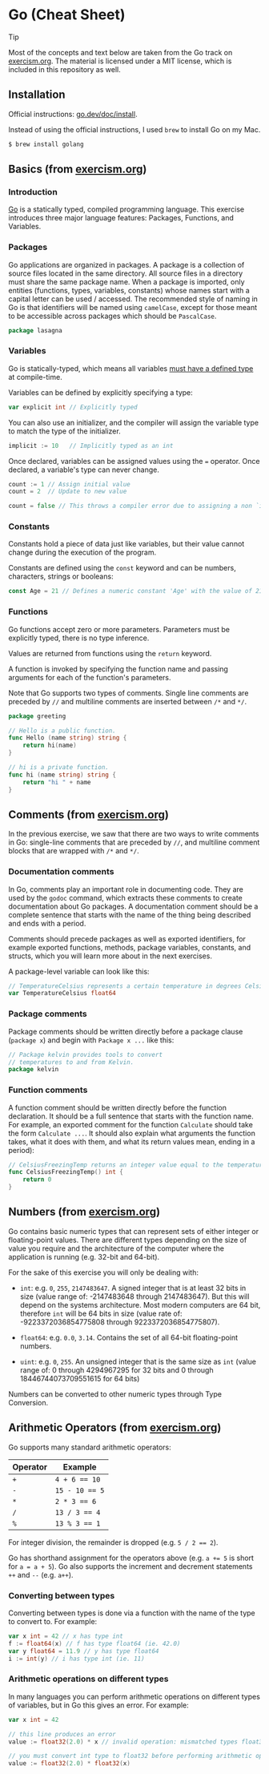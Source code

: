 # Go (Cheat Sheet)

> [!TIP]  
> Most of the concepts and text below are taken from the Go track on
> [exercism.org](https://exercism.org/tracks/go). The material is licensed under a MIT license,
> which is included in this repository as well.

## Installation

Official instructions: [go.dev/doc/install](https://go.dev/doc/install).

Instead of using the official instructions, I used `brew` to install Go on my Mac.

```sh
$ brew install golang
```

## Basics (from [exercism.org](https://exercism.org/tracks/go/concepts/basics))

### Introduction

[Go](https://golang.org) is a statically typed, compiled programming language. This exercise
introduces three major language features: Packages, Functions, and Variables.

### Packages

Go applications are organized in packages. A package is a collection of source files located in the
same directory. All source files in a directory must share the same package name. When a package is
imported, only entities (functions, types, variables, constants) whose names start with a capital
letter can be used / accessed. The recommended style of naming in Go is that identifiers will be
named using `camelCase`, except for those meant to be accessible across packages which should be
`PascalCase`.

```go
package lasagna
```

### Variables

Go is statically-typed, which means all variables
[must have a defined type](https://en.wikipedia.org/wiki/Type_system) at compile-time.

Variables can be defined by explicitly specifying a type:

```go
var explicit int // Explicitly typed
```

You can also use an initializer, and the compiler will assign the variable type to match the type of
the initializer.

```go
implicit := 10   // Implicitly typed as an int
```

Once declared, variables can be assigned values using the `=` operator. Once declared, a variable's
type can never change.

```go
count := 1 // Assign initial value
count = 2  // Update to new value

count = false // This throws a compiler error due to assigning a non `int` type
```

### Constants

Constants hold a piece of data just like variables, but their value cannot change during the
execution of the program.

Constants are defined using the `const` keyword and can be numbers, characters, strings or booleans:

```go
const Age = 21 // Defines a numeric constant 'Age' with the value of 21
```

### Functions

Go functions accept zero or more parameters. Parameters must be explicitly typed, there is no type
inference.

Values are returned from functions using the `return` keyword.

A function is invoked by specifying the function name and passing arguments for each of the
function's parameters.

Note that Go supports two types of comments. Single line comments are preceded by `//` and multiline
comments are inserted between `/*` and `*/`.

```go
package greeting

// Hello is a public function.
func Hello (name string) string {
    return hi(name)
}

// hi is a private function.
func hi (name string) string {
    return "hi " + name
}
```

## Comments (from [exercism.org](https://exercism.org/tracks/go/exercises/weather-forecast))

In the previous exercise, we saw that there are two ways to write comments in Go: single-line
comments that are preceded by `//`, and multiline comment blocks that are wrapped with `/*` and
`*/`.

### Documentation comments

In Go, comments play an important role in documenting code. They are used by the `godoc` command,
which extracts these comments to create documentation about Go packages. A documentation comment
should be a complete sentence that starts with the name of the thing being described and ends with a
period.

Comments should precede packages as well as exported identifiers, for example exported functions,
methods, package variables, constants, and structs, which you will learn more about in the next
exercises.

A package-level variable can look like this:

```go
// TemperatureCelsius represents a certain temperature in degrees Celsius.
var TemperatureCelsius float64
```

### Package comments

Package comments should be written directly before a package clause (`package x`) and begin with
`Package x ...` like this:

```go
// Package kelvin provides tools to convert
// temperatures to and from Kelvin.
package kelvin
```

### Function comments

A function comment should be written directly before the function declaration. It should be a full
sentence that starts with the function name. For example, an exported comment for the function
`Calculate` should take the form `Calculate ...`. It should also explain what arguments the function
takes, what it does with them, and what its return values mean, ending in a period):

```go
// CelsiusFreezingTemp returns an integer value equal to the temperature at which water freezes in degrees Celsius.
func CelsiusFreezingTemp() int {
	return 0
}
```

## Numbers (from [exercism.org](https://exercism.org/tracks/go/concepts/numbers))

Go contains basic numeric types that can represent sets of either integer or floating-point values.
There are different types depending on the size of value you require and the architecture of the
computer where the application is running (e.g. 32-bit and 64-bit).

For the sake of this exercise you will only be dealing with:

- `int`: e.g. `0`, `255`, `2147483647`. A signed integer that is at least 32 bits in size (value
  range of: -2147483648 through 2147483647). But this will depend on the systems architecture. Most
  modern computers are 64 bit, therefore `int` will be 64 bits in size (value rate of:
  -9223372036854775808 through 9223372036854775807).

- `float64`: e.g. `0.0`, `3.14`. Contains the set of all 64-bit floating-point numbers.

- `uint`: e.g. `0`, `255`. An unsigned integer that is the same size as `int` (value range of: 0
  through 4294967295 for 32 bits and 0 through 18446744073709551615 for 64 bits)

Numbers can be converted to other numeric types through Type Conversion.

## Arithmetic Operators (from [exercism.org](https://exercism.org/tracks/go/concepts/arithmetic-operators))

Go supports many standard arithmetic operators:

| Operator | Example        |
| -------- | -------------- |
| `+`      | `4 + 6 == 10`  |
| `-`      | `15 - 10 == 5` |
| `*`      | `2 * 3 == 6`   |
| `/`      | `13 / 3 == 4`  |
| `%`      | `13 % 3 == 1`  |

For integer division, the remainder is dropped (e.g. `5 / 2 == 2`).

Go has shorthand assignment for the operators above (e.g. `a += 5` is short for `a = a + 5`). Go
also supports the increment and decrement statements `++` and `--` (e.g. `a++`).

### Converting between types

Converting between types is done via a function with the name of the type to convert to. For
example:

```go
var x int = 42 // x has type int
f := float64(x) // f has type float64 (ie. 42.0)
var y float64 = 11.9 // y has type float64
i := int(y) // i has type int (ie. 11)
```

### Arithmetic operations on different types

In many languages you can perform arithmetic operations on different types of variables, but in Go
this gives an error. For example:

```go
var x int = 42

// this line produces an error
value := float32(2.0) * x // invalid operation: mismatched types float32 and int

// you must convert int type to float32 before performing arithmetic operation
value := float32(2.0) * float32(x)
```
